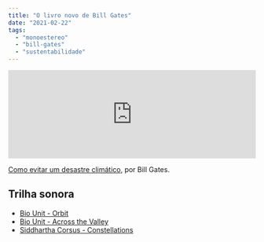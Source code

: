 ```yaml
---
title: "O livro novo de Bill Gates"
date: "2021-02-22"
tags: 
  - "monoestereo"
  - "bill-gates"
  - "sustentabilidade"
---
```


<iframe src="https://anchor.fm/monoestereo/embed/episodes/O-livro-novo-de-Bill-Gates-eqnvfp" scrolling="no" style="width:100%;height:180px" width="100%" height="180px" frameborder="0"></iframe>

[Como evitar um desastre climático](https://www.companhiadasletras.com.br/detalhe.php?codigo=14830), por Bill Gates.

## Trilha sonora

- [Bio Unit - Orbit](https://www.freemusicarchive.org/music/Bio_Unit)
- [Bio Unit - Across the Valley](https://freemusicarchive.org/music/Bio_Unit/aerostat/across-the-valley)
- [Siddhartha Corsus - Constellations](https://freemusicarchive.org/music/Siddhartha/constellations)
